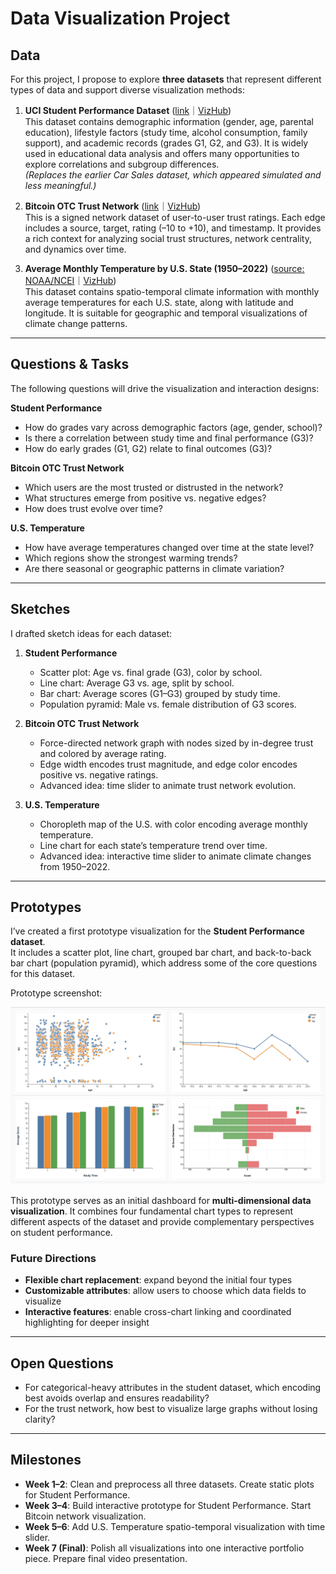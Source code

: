 # Data Visualization Project

## Data

For this project, I propose to explore **three datasets** that represent different types of data and support diverse visualization methods:

1. **UCI Student Performance Dataset** ([link](https://archive.ics.uci.edu/dataset/320/student+performance)｜[VizHub](https://vizhub.com/TruthSeeker99/c6841e8ea18146ff802903d1281a03b1))  
   This dataset contains demographic information (gender, age, parental education), lifestyle factors (study time, alcohol consumption, family support), and academic records (grades G1, G2, and G3). It is widely used in educational data analysis and offers many opportunities to explore correlations and subgroup differences.  
   *(Replaces the earlier Car Sales dataset, which appeared simulated and less meaningful.)*

2. **Bitcoin OTC Trust Network** ([link](https://snap.stanford.edu/data/soc-sign-bitcoinotc.html)｜[VizHub](https://vizhub.com/TruthSeeker99/36f3100b5bb2451fa85607e1d4fa8e45))  
   This is a signed network dataset of user-to-user trust ratings. Each edge includes a source, target, rating (–10 to +10), and timestamp. It provides a rich context for analyzing social trust structures, network centrality, and dynamics over time.  

3. **Average Monthly Temperature by U.S. State (1950–2022)** ([source: NOAA/NCEI](https://www.ncei.noaa.gov/)｜[VizHub](https://vizhub.com/TruthSeeker99/cd3c792773ba4b99a39eac036358e1d9))  
   This dataset contains spatio-temporal climate information with monthly average temperatures for each U.S. state, along with latitude and longitude. It is suitable for geographic and temporal visualizations of climate change patterns.  

---

## Questions & Tasks

The following questions will drive the visualization and interaction designs:

**Student Performance**  
* How do grades vary across demographic factors (age, gender, school)?  
* Is there a correlation between study time and final performance (G3)?  
* How do early grades (G1, G2) relate to final outcomes (G3)?  

**Bitcoin OTC Trust Network**  
* Which users are the most trusted or distrusted in the network?  
* What structures emerge from positive vs. negative edges?  
* How does trust evolve over time?  

**U.S. Temperature**  
* How have average temperatures changed over time at the state level?  
* Which regions show the strongest warming trends?  
* Are there seasonal or geographic patterns in climate variation?  

---

## Sketches

I drafted sketch ideas for each dataset:

1. **Student Performance**  
   * Scatter plot: Age vs. final grade (G3), color by school.  
   * Line chart: Average G3 vs. age, split by school.  
   * Bar chart: Average scores (G1–G3) grouped by study time.  
   * Population pyramid: Male vs. female distribution of G3 scores.  

2. **Bitcoin OTC Trust Network**  
   * Force-directed network graph with nodes sized by in-degree trust and colored by average rating.  
   * Edge width encodes trust magnitude, and edge color encodes positive vs. negative ratings.  
   * Advanced idea: time slider to animate trust network evolution.  

3. **U.S. Temperature**  
   * Choropleth map of the U.S. with color encoding average monthly temperature.  
   * Line chart for each state’s temperature trend over time.  
   * Advanced idea: interactive time slider to animate climate changes from 1950–2022.  

---

## Prototypes

I’ve created a first prototype visualization for the **Student Performance dataset**.  
It includes a scatter plot, line chart, grouped bar chart, and back-to-back bar chart (population pyramid), which address some of the core questions for this dataset.  

Prototype screenshot:  

[![prototype](prototype.png)](prototype.png)

This prototype serves as an initial dashboard for **multi-dimensional data visualization**. It combines four fundamental chart types to represent different aspects of the dataset and provide complementary perspectives on student performance.

### Future Directions
- **Flexible chart replacement**: expand beyond the initial four types  
- **Customizable attributes**: allow users to choose which data fields to visualize  
- **Interactive features**: enable cross-chart linking and coordinated highlighting for deeper insight  

---

## Open Questions
* For categorical-heavy attributes in the student dataset, which encoding best avoids overlap and ensures readability?  
* For the trust network, how best to visualize large graphs without losing clarity?  

---

## Milestones

* **Week 1–2**: Clean and preprocess all three datasets. Create static plots for Student Performance.  
* **Week 3–4**: Build interactive prototype for Student Performance. Start Bitcoin network visualization.  
* **Week 5–6**: Add U.S. Temperature spatio-temporal visualization with time slider.  
* **Week 7 (Final)**: Polish all visualizations into one interactive portfolio piece. Prepare final video presentation.  
